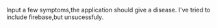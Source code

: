 Input a few symptoms,the application should give a disease. I've tried to include firebase,but unsucessfuly.
